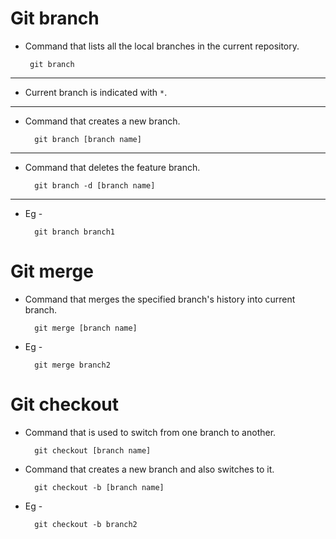 # Git branch
  + Command that lists all the local branches in the current repository.
     ``` 
      git branch 
     ``` 
  ---
  
  + Current branch is indicated with ``` * ```.
  ---
  
  + Command that creates a new branch.
    ``` 
      git branch [branch name]
    ```  
  ---
  
  + Command that deletes the feature branch.
    ```
      git branch -d [branch name] 
    ```  
  ---
  
  + Eg - 
    ``` 
      git branch branch1 
    ``` 
    
    
# Git merge
  + Command that merges the specified branch's history into current branch.
    ``` 
      git merge [branch name]  
    ```  
  + Eg - 
      ``` 
        git merge branch2 
      ``` 
      
# Git checkout
  + Command that is used to switch from one branch to another.
    ``` 
      git checkout [branch name]  
    ```  
  + Command that creates a new branch and also switches to it.
    ```
      git checkout -b [branch name] 
    ```  
  + Eg - 
    ``` 
      git checkout -b branch2 
    ``` 
